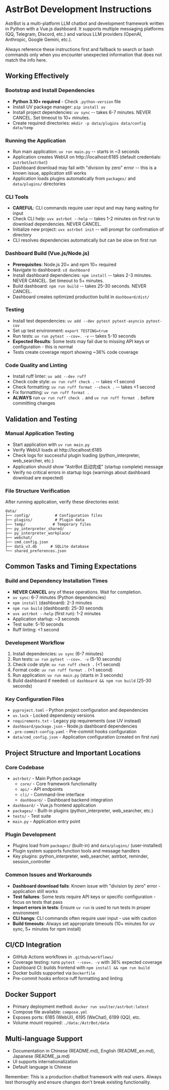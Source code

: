 # AstrBot Development Instructions

AstrBot is a multi-platform LLM chatbot and development framework written in Python with a Vue.js dashboard. It supports multiple messaging platforms (QQ, Telegram, Discord, etc.) and various LLM providers (OpenAI, Anthropic, Google Gemini, etc.).

Always reference these instructions first and fallback to search or bash commands only when you encounter unexpected information that does not match the info here.

## Working Effectively

### Bootstrap and Install Dependencies
- **Python 3.10+ required** - Check `.python-version` file
- Install UV package manager: `pip install uv`
- Install project dependencies: `uv sync` -- takes 6-7 minutes. NEVER CANCEL. Set timeout to 10+ minutes.
- Create required directories: `mkdir -p data/plugins data/config data/temp`

### Running the Application
- Run main application: `uv run main.py` -- starts in ~3 seconds
- Application creates WebUI on http://localhost:6185 (default credentials: `astrbot`/`astrbot`)
- Dashboard download may fail with "division by zero" error -- this is a known issue, application still works
- Application loads plugins automatically from `packages/` and `data/plugins/` directories

### CLI Tools
- **CAREFUL**: CLI commands require user input and may hang waiting for input
- Check CLI help: `uvx astrbot --help` -- takes 1-2 minutes on first run to download dependencies. NEVER CANCEL.
- Initialize new project: `uvx astrbot init` -- will prompt for confirmation of directory
- CLI resolves dependencies automatically but can be slow on first run

### Dashboard Build (Vue.js/Node.js)
- **Prerequisites**: Node.js 20+ and npm 10+ required
- Navigate to dashboard: `cd dashboard`
- Install dashboard dependencies: `npm install` -- takes 2-3 minutes. NEVER CANCEL. Set timeout to 5+ minutes.
- Build dashboard: `npm run build` -- takes 25-30 seconds. NEVER CANCEL.
- Dashboard creates optimized production build in `dashboard/dist/`

### Testing
- Install test dependencies: `uv add --dev pytest pytest-asyncio pytest-cov`
- Set up test environment: `export TESTING=true`
- Run tests: `uv run pytest --cov=. -v` -- takes 5-10 seconds
- **Expected Results**: Some tests may fail due to missing API keys or configuration - this is normal
- Tests create coverage report showing ~36% code coverage

### Code Quality and Linting
- Install ruff linter: `uv add --dev ruff`
- Check code style: `uv run ruff check .` -- takes <1 second
- Check formatting: `uv run ruff format --check .` -- takes <1 second
- Fix formatting: `uv run ruff format .`
- **ALWAYS** run `uv run ruff check .` and `uv run ruff format .` before committing changes

## Validation and Testing

### Manual Application Testing
- Start application with `uv run main.py`
- Verify WebUI loads at http://localhost:6185
- Check logs for successful plugin loading (python_interpreter, web_searcher, etc.)
- Application should show "AstrBot 启动完成" (startup complete) message
- Verify no critical errors in startup logs (warnings about dashboard download are expected)

### File Structure Verification
After running application, verify these directories exist:
```
data/
├── config/           # Configuration files
├── plugins/          # Plugin data
├── temp/            # Temporary files
├── py_interpreter_shared/
├── py_interpreter_workplace/
├── webchat/
├── cmd_config.json
├── data_v3.db      # SQLite database
└── shared_preferences.json
```

## Common Tasks and Timing Expectations

### Build and Dependency Installation Times
- **NEVER CANCEL** any of these operations. Wait for completion.
- `uv sync`: 6-7 minutes (Python dependencies)
- `npm install` (dashboard): 2-3 minutes  
- `npm run build` (dashboard): 25-30 seconds
- `uvx astrbot --help` (first run): 1-2 minutes
- Application startup: ~3 seconds
- Test suite: 5-10 seconds
- Ruff linting: <1 second

### Development Workflow
1. Install dependencies: `uv sync` (6-7 minutes)
2. Run tests: `uv run pytest --cov=. -v` (5-10 seconds)
3. Check code style: `uv run ruff check .` (<1 second)
4. Format code: `uv run ruff format .` (<1 second)
5. Run application: `uv run main.py` (starts in 3 seconds)
6. Build dashboard if needed: `cd dashboard && npm run build` (25-30 seconds)

### Key Configuration Files
- `pyproject.toml` - Python project configuration and dependencies
- `uv.lock` - Locked dependency versions
- `requirements.txt` - Legacy pip requirements (use UV instead)
- `dashboard/package.json` - Node.js dashboard dependencies
- `.pre-commit-config.yaml` - Pre-commit hooks configuration
- `data/cmd_config.json` - Application configuration (created on first run)

## Project Structure and Important Locations

### Core Codebase
- `astrbot/` - Main Python package
  - `core/` - Core framework functionality
  - `api/` - API endpoints
  - `cli/` - Command-line interface
  - `dashboard/` - Dashboard backend integration
- `dashboard/` - Vue.js frontend application
- `packages/` - Built-in plugins (python_interpreter, web_searcher, etc.)
- `tests/` - Test suite
- `main.py` - Application entry point

### Plugin Development
- Plugins load from `packages/` (built-in) and `data/plugins/` (user-installed)
- Plugin system supports function tools and message handlers
- Key plugins: python_interpreter, web_searcher, astrbot, reminder, session_controller

### Common Issues and Workarounds
- **Dashboard download fails**: Known issue with "division by zero" error - application still works
- **Test failures**: Some tests require API keys or specific configuration - focus on tests that pass
- **Import errors in tests**: Ensure `uv run` is used to run tests in proper environment
- **CLI hangs**: CLI commands often require user input - use with caution
- **Build timeouts**: Always set appropriate timeouts (10+ minutes for uv sync, 5+ minutes for npm install)

## CI/CD Integration
- GitHub Actions workflows in `.github/workflows/`
- Coverage testing: runs `pytest --cov=. -v` with 36% expected coverage
- Dashboard CI: builds frontend with `npm install && npm run build`
- Docker builds supported via `Dockerfile`
- Pre-commit hooks enforce ruff formatting and linting

## Docker Support
- Primary deployment method: `docker run soulter/astrbot:latest`
- Compose file available: `compose.yml`
- Exposes ports: 6185 (WebUI), 6195 (WeChat), 6199 (QQ), etc.
- Volume mount required: `./data:/AstrBot/data`

## Multi-language Support
- Documentation in Chinese (README.md), English (README_en.md), Japanese (README_ja.md)
- UI supports internationalization
- Default language is Chinese

Remember: This is a production chatbot framework with real users. Always test thoroughly and ensure changes don't break existing functionality.